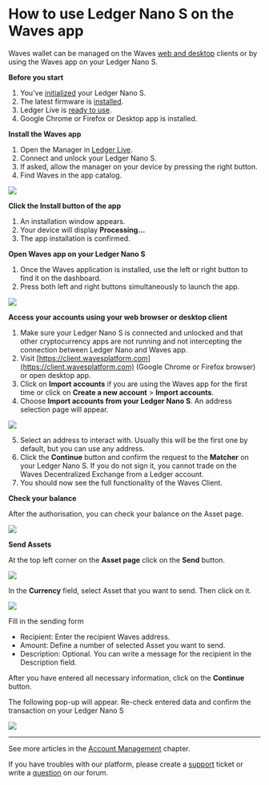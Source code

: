 # How to use Ledger Nano S on the Waves app

Waves wallet can be managed on the Waves [web and desktop](https://wavesplatform.com/product) clients or by using the Waves app on your Ledger Nano S.

**Before you start**

1. You've [initialized](https://support.ledgerwallet.com/hc/en-us/articles/360000613793) your Ledger Nano S.
2. The latest firmware is [installed](https://support.ledgerwallet.com/hc/en-us/articles/360002731113).
3. Ledger Live is [ready to use](https://support.ledgerwallet.com/hc/en-us/articles/360006395233).
4. Google Chrome or Firefox or Desktop app is installed.

**Install the Waves app**

1. Open the Manager in [Ledger Live](https://www.ledger.com/pages/ledger-live).
2. Connect and unlock your Ledger Nano S.
3. If asked, allow the manager on your device by pressing the right button.
4. Find Waves in the app catalog.

![](/_assets/ledger_nano_01.png)

**Click the Install button of the app**

1. An installation window appears.
2. Your device will display **Processing...**
3. The app installation is confirmed.

**Open Waves app on your Ledger Nano S**

1. Once the Waves application is installed, use the left or right button to find it on the dashboard.
2. Press both left and right buttons simultaneously to launch the app.

![](/_assets/ledger_nano_02.png)

**Access your accounts using your web browser or desktop client**

1. Make sure your Ledger Nano S is connected and unlocked and that other cryptocurrency apps are not running and not intercepting the connection between Ledger Nano and Waves app.   
2. Visit [https://client.wavesplatform.com](https://client.wavesplatform.com) (Google Chrome or Firefox browser) or open desktop app.  
3. Click on **Import accounts** if you are using the Waves app for the first time or click on **Create a new account** > **Import accounts**.
4. Choose **Import accounts from your Ledger Nano S**. An address selection page will appear.

![](/_assets/ledger_nano_03.png)

5. Select an address to interact with. Usually this will be the first one by default, but you can use any address.
6. Click the **Continue** button and confirm the request to the **Matcher** on your Ledger Nano S. If you do not sign it, you cannot trade on the Waves Decentralized Exchange from a Ledger account.
7. You should now see the full functionality of the Waves Client.

**Check your balance**

After the authorisation, you can check your balance on the Asset page.

![](/_assets/ledger_nano_04.png)

**Send Assets**

At the top left corner on the **Asset page** click on the **Send** button.

![](/_assets/ledger_nano_05.png)

In the **Currency** field, select Asset that you want to send. Then click on it.

![](/_assets/ledger_nano_06.png)

Fill in the sending form

 * Recipient: Enter the recipient Waves address.
 * Amount: Define a number of selected Asset you want to send.
 * Description: Optional. You can write a message for the recipient in the Description field.

After you have entered all necessary information, click on the **Continue** button.

The following pop-up will appear.
Re-check entered data and confirm the transaction on your Ledger Nano S

![](/_assets/ledger_nano_07.png)

___

See more articles in the [Account Management](/waves-client/account-management.md) chapter.

If you have troubles with our platform, please create a [support](https://support.wavesplatform.com/) ticket or write a [question](https://forum.wavesplatform.com/) on our forum.
